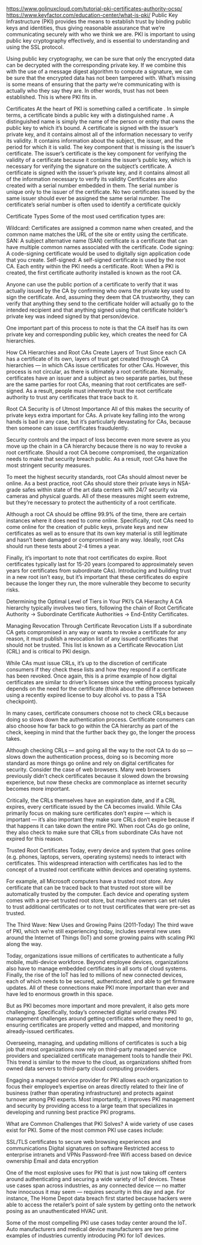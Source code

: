 https://www.golinuxcloud.com/tutorial-pki-certificates-authority-ocsp/
https://www.keyfactor.com/education-center/what-is-pki/
Public Key Infrastructure (PKI) provides the means to establish trust by binding public keys and identities, thus giving reasonable assurance that we’re communicating securely with who we think we are. PKI is important to using public key cryptography effectively, and is essential to understanding and using the SSL protocol.

Using public key cryptography, we can be sure that only the encrypted data can be decrypted with the corresponding private key. If we combine this with the use of a message digest algorithm to compute a signature, we can be sure that the encrypted data has not been tampered with. What’s missing is some means of ensuring that the party we’re communicating with is actually who they say they are. In other words, trust has not been established. This is where PKI fits in.

 

Certificates
At the heart of PKI is something called a certificate .
In simple terms, a certificate binds a public key with a distinguished name .
A distinguished name is simply the name of the person or entity that owns the public key to which it’s bound.
A certificate is signed with the issuer’s private key, and it contains almost all of the information necessary to verify its validity. It contains information about the subject, the issuer, and the period for which it is valid. The key component that is missing is the issuer’s certificate. The issuer’s certificate is the key component for verifying the validity of a certificate because it contains the issuer’s public key, which is necessary for verifying the signature on the subject’s certificate.
A certificate is signed with the issuer’s private key, and it contains almost all of the information necessary to verify its validity
Certificates are also created with a serial number embedded in them. The serial number is unique only to the issuer of the certificate. No two certificates issued by the same issuer should ever be assigned the same serial number. The certificate’s serial number is often used to identify a certificate quickly

Certificate Types
Some of the most used certification types are:

Wildcard: Certificates are assigned a common name when created, and the common name matches the URL of the site or entity using the certificate.
SAN:   A subject alternative name (SAN) certificate is a certificate that can have multiple common names associated with the certificate.
Code signing:   A code-signing certificate would be used to digitally sign application code that you create.
Self-signed:   A self-signed certificate is used by the root CA. Each entity within the PKI needs a certificate.
Root:   When a PKI is created, the first certificate authority installed is known as the root CA.

Anyone can use the public portion of a certificate to verify that it was actually issued by the CA by confirming who owns the private key used to sign the certificate. And, assuming they deem that CA trustworthy, they can verify that anything they send to the certificate holder will actually go to the intended recipient and that anything signed using that certificate holder’s private key was indeed signed by that person/device. 

One important part of this process to note is that the CA itself has its own private key and corresponding public key, which creates the need for CA hierarchies. 

How CA Hierarchies and Root CAs Create Layers of Trust
Since each CA has a certificate of its own, layers of trust get created through CA hierarchies — in which CAs issue certificates for other CAs. However, this process is not circular, as there is ultimately a root certificate. Normally, certificates have an issuer and a subject as two separate parties, but these are the same parties for root CAs, meaning that root certificates are self-signed. As a result, people must inherently trust the root certificate authority to trust any certificates that trace back to it. 

Root CA Security is of Utmost Importance
All of this makes the security of private keys extra important for CAs. A private key falling into the wrong hands is bad in any case, but it’s particularly devastating for CAs, because then someone can issue certificates fraudulently.  

Security controls and the impact of loss become even more severe as you move up the chain in a CA hierarchy because there is no way to revoke a root certificate. Should a root CA become compromised, the organization needs to make that security breach public. As a result, root CAs have the most stringent security measures. 

To meet the highest security standards, root CAs should almost never be online. As a best practice, root CAs should store their private keys in NSA-grade safes within state of the art data centers with 24/7 security via cameras and physical guards. All of these measures might seem extreme, but they’re necessary to protect the authenticity of a root certificate. 

Although a root CA should be offline 99.9% of the time, there are certain instances where it does need to come online. Specifically, root CAs need to come online for the creation of public keys, private keys and new certificates as well as to ensure that its own key material is still legitimate and hasn’t been damaged or compromised in any way. Ideally, root CAs should run these tests about 2-4 times a year. 

Finally, it’s important to note that root certificates do expire. Root certificates typically last for 15-20 years (compared to approximately seven years for certificates from subordinate CAs). Introducing and building trust in a new root isn’t easy, but it’s important that these certificates do expire because the longer they run, the more vulnerable they become to security risks. 

Determining the Optimal Level of Tiers in Your PKI’s CA Hierarchy
A CA hierarchy typically involves two tiers, following the chain of Root Certificate Authority → Subordinate Certificate Authorities → End-Entity Certificates. 

Managing Revocation Through Certificate Revocation Lists
If a subordinate CA gets compromised in any way or wants to revoke a certificate for any reason, it must publish a revocation list of any issued certificates that should not be trusted. This list is known as a Certificate Revocation List (CRL) and is critical to PKI design. 

While CAs must issue CRLs, it’s up to the discretion of certificate consumers if they check these lists and how they respond if a certificate has been revoked. Once again, this is a prime example of how digital certificates are similar to driver’s licenses since the vetting process typically depends on the need for the certificate (think about the difference between using a recently expired license to buy alcohol vs. to pass a TSA checkpoint). 

In many cases, certificate consumers choose not to check CRLs because doing so slows down the authentication process. Certificate consumers can also choose how far back to go within the CA hierarchy as part of the check, keeping in mind that the further back they go, the longer the process takes. 

Although checking CRLs — and going all the way to the root CA to do so — slows down the authentication process, doing so is becoming more standard as more things go online and rely on digital certificates for security. Consider the case of web browsers. Many web browsers previously didn’t check certificates because it slowed down the browsing experience, but now these checks are commonplace as internet security becomes more important. 

Critically, the CRLs themselves have an expiration date, and if a CRL expires, every certificate issued by the CA becomes invalid. While CAs primarily focus on making sure certificates don’t expire — which is important — it’s also important they make sure CRLs don’t expire because if that happens it can take down the entire PKI. When root CAs do go online, they also check to make sure that CRLs from subordinate CAs have not expired for this reason. 

Trusted Root Certificates
Today, every device and system that goes online  (e.g. phones, laptops, servers, operating systems) needs to interact with certificates. This widespread interaction with certificates has led to the concept of a trusted root certificate within devices and operating systems. 

For example, all Microsoft computers have a trusted root store. Any certificate that can be traced back to that trusted root store will be automatically trusted by the computer. Each device and operating system comes with a pre-set trusted root store, but machine owners can set rules to trust additional certificates or to not trust certificates that were pre-set as trusted. 

The Third Wave: New Uses and Growing Pains (2011-Today)
The third wave of PKI, which we’re still experiencing today, includes several new uses around the Internet of Things (IoT) and some growing pains with scaling PKI along the way. 

Today, organizations issue millions of certificates to authenticate a fully mobile, multi-device workforce. Beyond employee devices, organizations also have to manage embedded certificates in all sorts of cloud systems. Finally, the rise of the IoT has led to millions of new connected devices, each of which needs to be secured, authenticated, and able to get firmware updates. All of these connections make PKI more important than ever and have led to enormous growth in this space. 

But as PKI becomes more important and more prevalent, it also gets more challenging. Specifically, today’s connected digital world creates PKI management challenges around getting certificates where they need to go, ensuring certificates are properly vetted and mapped, and monitoring already-issued certificates.  

Overseeing, managing, and updating millions of certificates is such a big job that most organizations now rely on third-party managed service providers and specialized certificate management tools to handle their PKI. This trend is similar to the move to the cloud, as organizations shifted from owned data servers to third-party cloud computing providers. 

Engaging a managed service provider for PKI allows each organization to focus their employee’s expertise on areas directly related to their line of business (rather than operating infrastructure) and protects against turnover among PKI experts. Most importantly, it improves PKI management and security by providing access to a large team that specializes in developing and running best practice PKI programs. 

What are Common Challenges that PKI Solves?
A wide variety of use cases exist for PKI. Some of the most common PKI use cases include: 

SSL/TLS certificates to secure web browsing experiences and communications 
Digital signatures on software 
Restricted access to enterprise intranets and VPNs 
Password-free Wifi access based on device ownership 
Email and data encryption
 

One of the most explosive uses for PKI that is just now taking off centers around authenticating and securing a wide variety of IoT devices. These use cases span across industries, as any connected device — no matter how innocuous it may seem — requires security in this day and age. For instance, The Home Depot data breach first started because hackers were able to access the retailer’s point of sale system by getting onto the network posing as an unauthenticated HVAC unit. 

Some of the most compelling PKI use cases today center around the IoT. Auto manufacturers and medical device manufacturers are two prime examples of industries currently introducing PKI for IoT devices. 


